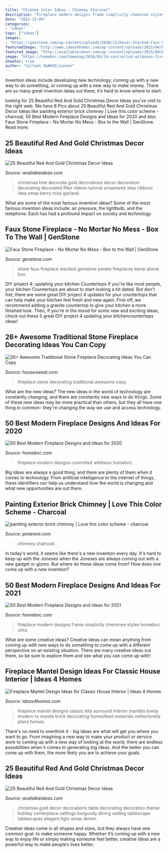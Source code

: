 ```yaml
---
title: "Chimney Color Ideas : Chimney Charcoal"
description: "Fireplace modern designs frame simplicity cheminee styles homebnc ultra"
date: "2022-12-09"
categories:
- "ideas"
tags: ["ideas"]
images:
- "https://genstone.com/wp-content/uploads/2020/12/Kenai-Stacked-Faux-Stone-Fireplace.jpg"
featuredImage: "http://www.ideas4homes.com/wp-content/uploads/2015/04/Epic-Classic-Fireplace-Mantel-Design-Ideas.jpg"
featured_image: "http://availableideas.com/wp-content/uploads/2015/09/beautiful-red-and-gold-christmas-decorations-11.jpg"
image: "https://homebnc.com/homeimg/2016/04/24-controlled-wildness-fireplace-design-homebnc.jpg"
ShowToc: true
author: "Colleen O&#039;Conner"
---
```



Invention ideas include developing new technology, coming up with a new way to do something, or coming up with a new way to make money. There are so many great invention ideas out there, it’s hard to know where to start.

	

		
looking for 25 Beautiful Red And Gold Christmas Decor Ideas you've visit to the right web. We have 8 Pics about 25 Beautiful Red And Gold Christmas Decor Ideas like painting exterior brick chimney | Love this color scheme - charcoal, 50 Best Modern Fireplace Designs and Ideas for 2020 and also Faux Stone Fireplace - No Mortar No Mess - Box to the Wall | GenStone. Read more:
		
    
## 25 Beautiful Red And Gold Christmas Decor Ideas

<img loading=lazy src="http://availableideas.com/wp-content/uploads/2015/09/beautiful-red-and-gold-christmas-decorations-11.jpg" onerror="this.onerror=null;this.src='https://tse4.mm.bing.net/th?id=OIP.tjrT5Rag1dBt5UvdwJasfwHaLK&amp;pid=15.1';" alt="25 Beautiful Red And Gold Christmas Decor Ideas">

_Source: availableideas.com_

>christmas tree decorate gold decorations decor decoration decorating decorated filler ribbon tutorial ornaments step ribbons idea xmas berry miss garland. 

	

What are some of the most famous invention ideas?
Some of the most famous invention ideas include: air pressure, the lightbulb, and the telephone. Each has had a profound impact on society and technology.

    
## Faux Stone Fireplace - No Mortar No Mess - Box To The Wall | GenStone

<img loading=lazy src="https://genstone.com/wp-content/uploads/2020/12/Kenai-Stacked-Faux-Stone-Fireplace.jpg" onerror="this.onerror=null;this.src='https://tse1.mm.bing.net/th?id=OIP.DZazHufxOab23_OBPbx-mAHaJ4&amp;pid=15.1';" alt="Faux Stone Fireplace - No Mortar No Mess - Box to the Wall | GenStone">

_Source: genstone.com_

>stone faux fireplace stacked genstone panels fireplaces kenai above box. 

	

DIY project 4: updating your kitchen Countertops
If you're like most people, your kitchen Countertops are about to start looking a bit dated. But don't fret, there are some great DIY project 4 updates for your countertops that can help make your kitchen feel fresh and new again. First off, we recommend adding a granite countertop to give your kitchen a more finished look. Then, if you're in the mood for some new and exciting ideas, check out these 5 great DIY project 4 updating your kitchencountertops ideas!

    
## 26+ Awesome Traditional Stone Fireplace Decorating Ideas You Can Copy

<img loading=lazy src="https://housesweat.com/wp-content/uploads/2019/02/26-Awesome-Traditional-Stone-Fireplace-Decorating-Ideas-You-Can-Copy-24.jpg" onerror="this.onerror=null;this.src='https://tse3.mm.bing.net/th?id=OIP.KgziEy-6NGSOlJxsS4LAnQHaLI&amp;pid=15.1';" alt="26+ Awesome Traditional Stone Fireplace Decorating Ideas You Can Copy">

_Source: housesweat.com_

>fireplace stone decorating traditional awesome copy. 

	

What are the new ideas?
The new ideas in the world of technology are constantly changing, and there are constantly new ways to do things. Some of these new ideas may be more practical than others, but they all have one thing in common- they're changing the way we use and access technology.

    
## 50 Best Modern Fireplace Designs And Ideas For 2020

<img loading=lazy src="https://homebnc.com/homeimg/2016/04/24-controlled-wildness-fireplace-design-homebnc.jpg" onerror="this.onerror=null;this.src='https://tse1.mm.bing.net/th?id=OIP.IYl5oHEGe0ZmbyPArm1ZXQHaJ2&amp;pid=15.1';" alt="50 Best Modern Fireplace Designs and Ideas for 2020">

_Source: homebnc.com_

>fireplace modern designs controlled wildness homebnc. 

	

Big Ideas are always a good thing, and there are plenty of them when it comes to technology. From artificial intelligence to the internet of things, these identifiers can help us understand how the world is changing and what new opportunities are out there.

    
## Painting Exterior Brick Chimney | Love This Color Scheme - Charcoal

<img loading=lazy src="https://s-media-cache-ak0.pinimg.com/736x/36/42/46/3642465e4a08e930268086d2557a2ba0.jpg" onerror="this.onerror=null;this.src='https://tse4.mm.bing.net/th?id=OIP.y3lxO8xyXFIy6--JRJ31wgAAAA&amp;pid=15.1';" alt="painting exterior brick chimney | Love this color scheme - charcoal">

_Source: pinterest.com_

>chimney charcoal. 

	

In today's world, it seems like there's a new invention every day.  It's hard to keep up with the Joneses when the Joneses are always coming out with a new gadget or gizmo.  But where do these ideas come from?  How does one come up with a new invention?

    
## 50 Best Modern Fireplace Designs And Ideas For 2021

<img loading=lazy src="https://homebnc.com/homeimg/2016/04/11-frame-of-simplicity-fireplace-design-homebnc.jpg" onerror="this.onerror=null;this.src='https://tse4.mm.bing.net/th?id=OIP.KacnR9P4qQqGwAZbhhsNHwHaGY&amp;pid=15.1';" alt="50 Best Modern Fireplace Designs and Ideas for 2021">

_Source: homebnc.com_

>fireplace modern designs frame simplicity cheminee styles homebnc ultra. 

	

What are some creative ideas?
Creative ideas can mean anything from coming up with new ways to do something to come up with a different perspective on an existing situation. There are many creative ideas out there, so be sure to explore them and see what you can come up with!

    
## Fireplace Mantel Design Ideas For Classic House Interior | Ideas 4 Homes

<img loading=lazy src="http://www.ideas4homes.com/wp-content/uploads/2015/04/Epic-Classic-Fireplace-Mantel-Design-Ideas.jpg" onerror="this.onerror=null;this.src='https://tse3.mm.bing.net/th?id=OIP.-b26DxUDGoNLhid2C7uM5wHaJ3&amp;pid=15.1';" alt="Fireplace Mantel Design Ideas for Classic House Interior | Ideas 4 Homes">

_Source: ideas4homes.com_

>fireplace mantel designs classic kits surround interior mantels lovely modern tv mantle brick decorating homesfeed materials neiltortorella plans homes. 

	

There's no need to overthink it - big ideas are what will get you where you want to go. From imagining a new way to make your product or service work to coming up with a new way of looking at the world, there are endless possibilities when it comes to generating big ideas. And the better you can come up with them, the more likely you are to achieve your goals.

    
## 25 Beautiful Red And Gold Christmas Decor Ideas

<img loading=lazy src="http://availableideas.com/wp-content/uploads/2015/09/beautiful-red-and-gold-christmas-decorations-5.jpg" onerror="this.onerror=null;this.src='https://tse4.mm.bing.net/th?id=OIP.YA2SaDYCnvqSUMWBVZe1eAHaJ4&amp;pid=15.1';" alt="25 Beautiful Red And Gold Christmas Decor Ideas">

_Source: availableideas.com_

>christmas gold decor decorations table decorating decoration theme holiday centerpiece settings burgundy dining setting tablescape tablescapes elegant hgtv xmas dinner. 

	

Creative ideas come in all shapes and sizes, but they always have one common goal: to make someone happy. Whether it’s coming up with a new way to enjoy life or simply making someone feel better, creative ideas are a powerful way to make people’s lives better.

